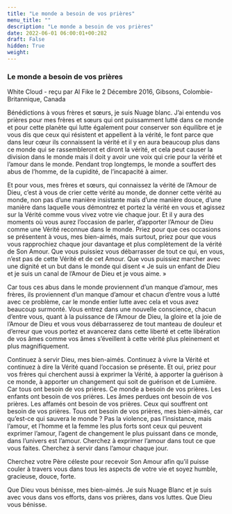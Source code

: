 ```yaml
---
title: "Le monde a besoin de vos prières"
menu_title: ""
description: "Le monde a besoin de vos prières"
date: 2022-06-01 06:00:01+00:282
draft: False
hidden: True
weight:
---
```

### Le monde a besoin de vos prières

White Cloud - reçu par Al Fike le 2 Décembre 2016, Gibsons, Colombie-Britannique, Canada

Bénédictions à vous frères et sœurs, je suis Nuage blanc. J’ai entendu vos prières pour mes frères et sœurs qui ont puissamment lutté dans ce monde et pour cette planète qui lutte également pour conserver son équilibre et je vous dis que ceux qui résistent et appellent à la vérité, le font parce que dans leur cœur ils connaissent la vérité et il y en aura beaucoup plus dans ce monde qui se rassembleront et diront la vérité, et cela peut causer la division dans le monde mais il doit y avoir une voix qui crie pour la vérité et l’amour dans le monde. Pendant trop longtemps, le monde a souffert des abus de l’homme, de la cupidité, de l’incapacité à aimer.

Et pour vous, mes frères et sœurs, qui connaissez la vérité de l’Amour de Dieu, c’est à vous de crier cette vérité au monde, de donner cette vérité au monde, non pas d’une manière insistante mais d’une manière douce, d’une manière dans laquelle vous démontrez et portez la vérité en vous et agissez sur la Vérité comme vous vivez votre vie chaque jour. Et il y aura des moments où vous aurez l’occasion de parler, d’apporter l’Amour de Dieu comme une Vérité reconnue dans le monde. Priez pour que ces occasions se présentent à vous, mes bien-aimés, mais surtout, priez pour que vous vous rapprochiez chaque jour davantage et plus complètement de la vérité de Son Amour. Que vous puissiez vous débarrasser de tout ce qui, en vous, n’est pas de cette Vérité et de cet Amour. Que vous puissiez marcher avec une dignité et un but dans le monde qui disent « Je suis un enfant de Dieu et je suis un canal de l’Amour de Dieu et je vous aime. »

Car tous ces abus dans le monde proviennent d’un manque d’amour, mes frères, ils proviennent d’un manque d’amour et chacun d’entre vous a lutté avec ce problème, car le monde entier lutte avec cela et vous avez beaucoup surmonté. Vous entrez dans une nouvelle conscience, chacun d’entre vous, quant à la puissance de l’Amour de Dieu, la gloire et la joie de l’Amour de Dieu et vous vous débarrasserez de tout manteau de douleur et d’erreur que vous portez et avancerez dans cette liberté et cette libération de vos âmes comme vos âmes s’éveillent à cette vérité plus pleinement et plus magnifiquement.

Continuez à servir Dieu, mes bien-aimés. Continuez à vivre la Vérité et continuez à dire la Vérité quand l’occasion se présente. Et oui, priez pour vos frères qui cherchent aussi à exprimer la Vérité, à apporter la guérison à ce monde, à apporter un changement qui soit de guérison et de Lumière. Car tous ont besoin de vos prières. Ce monde a besoin de vos prières. Les enfants ont besoin de vos prières. Les âmes perdues ont besoin de vos prières. Les affamés ont besoin de vos prières. Ceux qui souffrent ont besoin de vos prières. Tous ont besoin de vos prières, mes bien-aimés, car qu’est-ce qui sauvera le monde ? Pas la violence, pas l’insistance, mais l’amour, et l’homme et la femme les plus forts sont ceux qui peuvent exprimer l’amour, l’agent de changement le plus puissant dans ce monde, dans l’univers est l’amour.
Cherchez à exprimer l’amour dans tout ce que vous faites. Cherchez à servir dans l’amour chaque jour.

Cherchez votre Père céleste pour recevoir Son Amour afin qu’il puisse couler à travers vous dans tous les aspects de votre vie et soyez humble, gracieuse, douce, forte.

Que Dieu vous bénisse, mes bien-aimés. Je suis Nuage Blanc et je suis avec vous dans vos efforts, dans vos prières, dans vos luttes. Que Dieu vous bénisse.




